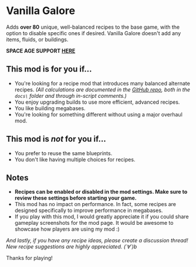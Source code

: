 # Vanilla Galore

Adds **over 80** unique, well-balanced recipes to the base game, with the option to disable specific ones if desired. Vanilla Galore doesn't add any items, fluids, or buildings.

**SPACE AGE SUPPORT [HERE](https://mods.factorio.com/mod/space_age_galore)**

## This mod is for you if...

-   You're looking for a recipe mod that introduces many balanced alternate recipes. _(All calculations are documented in the [GitHub repo](https://github.com/JTnadrooi/Project-Galore), both in the `docs\` folder and through in-script comments.)_
-   You enjoy upgrading builds to use more efficient, advanced recipes.
-   You like building megabases.
-   You're looking for something different without using a major overhaul mod.

## This mod is _not_ for you if...

-   You prefer to reuse the same blueprints.
-   You don't like having multiple choices for recipes.

## Notes

-   **Recipes can be enabled or disabled in the mod settings. Make sure to review these settings before starting your game.**
-   This mod has no impact on performance. In fact, some recipes are designed specifically to improve performance in megabases.
-   If you play with this mod, I would greatly appreciate it if you could share gameplay screenshots for the mod page. It would be awesome to showcase how players are using my mod :)

_And lastly, if you have any recipe ideas, please create a discussion thread! New recipe suggestions are highly appreciated. (´∀`)b_

Thanks for playing!

